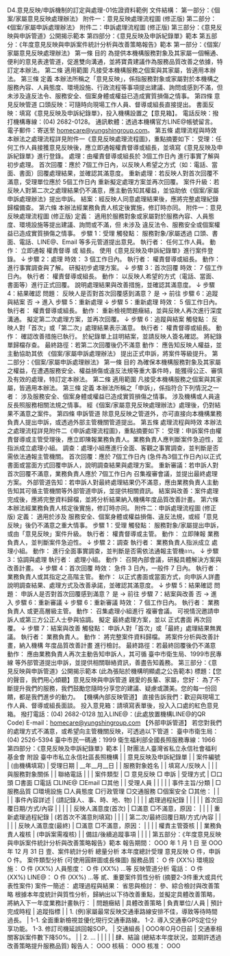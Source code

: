 D4.意見反映/申訴機制的訂定與處理-01佐證資料範例
文件結構：
第一部分：《個案/家屬意見反映處理辦法》
附件一：意見反映處理流程圖 (修正版)
第二部分：《個案/家屬申訴處理辦法》
附件二：申訴處理流程圖 (修正版)
第三部分：《意見反映與申訴管道》公開揭示範本
第四部分：《意見反映及申訴紀錄單》範本
第五部分：《年度意見反映與申訴案件統計分析與改善策略報告》範本
第一部分：《個案/家屬意見反映處理辦法》
第一條 目的
為提供本機構服務對象及其家屬一個暢通、便利的意見表達管道，促進雙向溝通，並將寶貴建議作為服務品質改善之依據，特訂定本辦法。
第二條 適用範圍
凡接受本機構服務之個案與其家屬，皆適用本辦法。
第三條 定義
本辦法所稱之「意見反映」，係指服務對象或家屬對於本機構之服務內容、人員態度、環境設施、行政流程等事項提出建議、詢問或感到不滿，但未涉及違反法令、服務安全、個案身體或權益已造成實質損傷之情事。
第四條 意見反映管道
口頭反映：可隨時向現場工作人員、督導或組長直接提出。
書面反映：填寫《意見反映及申訴紀錄單》，投入機構設置之【意見箱】。
電話反映：撥打機構專線：(04) 2682-0128。
通訊軟體：透過本機構官方LINE@帳號留言。
電子郵件：寄送至 homecare@yungshingroup.com。
第五條 處理流程與時效
本辦法之處理流程詳見附件一《意見反映處理流程圖》，重點摘要如下：
受理：任何工作人員接獲意見反映後，應立即通報權責督導或組長，並填寫《意見反映及申訴紀錄單》進行登錄。
處理：由權責督導或組長於 3個工作日內 進行事實了解與初步處理。
首次回覆：應於 7個工作日內，以反映人希望之方式（如：電話、當面、書面）回覆處理結果，並確認其滿意度。
重新處理：若反映人對首次回覆不滿意，受理單位應於 5個工作日內 重新擬定處理方案並再次回覆。
案件升級：若反映人對第二次之處理結果仍不滿意，應主動告知其權益，並協助依《個案/家屬申訴處理辦法》提出申訴。
結案：經反映人同意處理結果後，應將完整處理紀錄歸檔備查。
第六條 本辦法經業務負責人核定後實施，修訂時亦同。
附件一：意見反映處理流程圖 (修正版)
定義： 適用於服務對象或家屬對於服務內容、人員態度、環境設施等提出建議、詢問或不滿，但 未涉及 違反法令、服務安全或個案權益已造成實質損傷之情事。
步驟 1：受理
觸發點： 服務對象/家屬透過 口頭、書面、電話、LINE@、Email 等多元管道提出意見。
執行者： 任何工作人員。
動作：
立即通報 權責督導 或 組長。
使用《意見反映及申訴紀錄單》進行案件登錄。
↓
步驟 2：處理
時效： 3 個工作日內。
執行者： 權責督導或組長。
動作：
進行事實調查與了解。
研擬初步處理方案。
↓
步驟 3：首次回覆
時效： 7 個工作日內。
執行者： 權責督導或組長。
動作：
以反映人希望的方式（電話、當面、書面等）進行正式回覆。
說明處理結果與改善措施，並確認其滿意度。
↓
步驟 4：結果確認
問題： 反映人是否對首次回覆感到滿意？
是 → 前往 步驟 6：追蹤與結案
否 → 進入 步驟 5：重新處理
↓
步驟 5：重新處理
時效： 5 個工作日內。
執行者： 權責督導或組長。
動作：
重新檢視問題癥結，並與反映人再次進行深度溝通。
擬定第二次處理方案，並再次回覆。
↓
步驟 6：追蹤與結案
觸發點： 反映人對「首次」或「第二次」處理結果表示滿意。
執行者： 權責督導或組長。
動作：
確認改善措施已執行。
於紀錄單上註明結案，並請反映人簽名確認。
將紀錄單歸檔存查。
最終路徑：若第二次回覆後仍不滿意
動作： 應告知反映人權益，並主動協助其依 《個案/家屬申訴處理辦法》 提出正式申訴，將案件等級提升。
第二部分：《個案/家屬申訴處理辦法》
第一條 目的
為確保本機構服務對象及其家屬之權益，在遭遇服務安全、權益損傷或違反法規等重大事件時，能獲得公正、審慎及有效的處理，特訂定本辦法。
第二條 適用範圍
凡接受本機構服務之個案與其家屬，皆適用本辦法。
第三條 定義
本辦法所稱之「申訴」，係指符合下列情況之一者：
涉及服務安全、個案身體或權益已造成實質損傷之情事。
涉及機構或人員違反長照服務相關法規之情事。
經《個案/家屬意見反映處理辦法》處理後，仍對結果不滿意之案件。
第四條 申訴管道
除意見反映之管道外，亦可直接向本機構業務負責人提出申訴，或透過外部主管機關管道提出。
第五條 處理流程與時效
本辦法之處理流程詳見附件二《申訴處理流程圖》，重點摘要如下：
受理：申訴案件由權責督導或主管受理後，應立即陳報業務負責人。業務負責人應判斷案件急迫性，並指派成立處理小組。
調查：處理小組應進行全面、客觀之事實調查，並判斷是否需依法通報主管機關。
首次回覆：應於 7個工作日內 (急件為3個工作日內)以正式書面或當面方式回覆申訴人，說明調查結果與處理方案。
重新審議：若申訴人對首次回覆不滿意，業務負責人應於 7個工作日內 召集複審會議，並提出最終處理方案。
外部管道告知：若申訴人對最終處理結果仍不滿意，應由業務負責人主動告知其可循主管機關等外部管道申訴，並提供相關資訊。
結案與改善：案件處理完成後，應將完整資料歸檔，並將分析結果納入機構年度品質改善計畫。
第六條 本辦法經業務負責人核定後實施，修訂時亦同。
附件二：申訴處理流程圖 (修正版)
定義： 適用於涉及 服務安全、個案身體或權益損傷、違反法規，或經「意見反映」後仍不滿意之重大情事。
步驟 1：受理
觸發點： 服務對象/家屬提出申訴，或由「意見反映」案件升級。
執行者： 權責督導或主管。
動作： 立即陳報 業務負責人，並判斷案件急迫性。
↓
步驟 2：調查
執行者： 業務負責人指派成立 處理小組。
動作： 進行全面事實調查，並判斷是否需依法通報主管機การ。
↓
步驟 3：協調與處理
執行者： 處理小組。
動作： 召開內部會議，研擬具體解決方案與改善計畫。
↓
步驟 4：首次回覆
時效： 急件 3 日內，一般件 7 日內。
執行者： 業務負責人或其指定之高階主管。
動作： 以正式書面或當面方式，向申訴人詳盡說明調查結果、處理方式及改善承諾，並確認其滿意度。
↓
步驟 5：結果確認
問題： 申訴人是否對首次回覆感到滿意？
是 → 前往 步驟 7：結案與改善
否 → 進入 步驟 6：重新審議
↓
步驟 6：重新審議
時效： 7 個工作日內。
執行者： 業務負責人 或更高層級主管。
動作：
召集處理小組進行 複審會議。
可視情況邀請申訴人或第三方公正人士參與協調。
擬定 最終處理方案，並以 正式書面 再次回覆。
↓
步驟 7：結案與改善
觸發點： 申訴人對「首次」或「最終」處理結果無異議。
執行者： 業務負責人。
動作：
將完整案件資料歸檔。
將案件分析與改善計畫，納入機構 年度品質改善計畫 進行檢討。
最終路徑：若最終回覆後仍不滿意
動作： 應由業務負責人再次主動告知申訴人，其可循 臺中市衛生局、1999市民專線 等外部管道提出申訴，並提供相關聯絡資訊，善盡告知義務。
第三部分：《意見反映與申訴管道》公開揭示範本
(此為張貼於機構明顯處之公告範本)
標題：【您的聲音，我們用心傾聽】意見反映與申訴管道
親愛的長輩、家屬，您好：
為了不斷提升我們的服務，我們鼓勵您隨時分享您的建議、疑慮或讚美。您的每一份回饋，都是我們進步的動力。
【機構內部反映管道】
直接告訴我們：歡迎與現場工作人員、督導或組長面談。
投入意見箱：請填寫表單後，投入入口處的紅色意見箱。
撥打電話：(04) 2682-0128
加入LINE@：(此處放置機構LINE@的QR Code)
E-mail：homecare@yungshingroup.com
【外部申訴管道】
若您對我們的處理方式不滿意，或希望向主管機關反映，可透過以下管道：
臺中市衛生局：(04) 2526-5394
臺中市民一碼通：1999
衛生福利部全國長照服務專線：1966
第四部分：《意見反映及申訴紀錄單》範本
|
| 財團法人臺灣省私立永信社會福利基金會 附設 臺中市私立永信社區長照機構 |
| 意見反映及申訴紀錄單 |
| 案件編號 | (由機構填寫) | 受理日期 | __年__月__日 |
| 服務對象姓名 | | 填寫人/反映人 | |
| 與服務對象關係 | | 聯絡電話 | |
| 案件類型 | □ 意見反映 □ 申訴 | 受理方式 | □口頭 □書面 □電話 □LINE@ □Email □其他 |
| 受理人員 | | | |
| 事件主旨/分類 | □服務品質 □環境設施 □人員態度 □行政管理 □交通服務 □個案安全 □其他： | | |
| 事件內容詳述 | (請記錄人、事、時、地、物) | | |
| 處理過程紀錄 | | | |
| 首次回覆日期/方式/內容 | | | |
| 反映人滿意度(首次) | □滿意 □不滿意，原因： | | |
| 重新處理過程紀錄 | (若首次不滿意則填寫) | | |
| 第二次/最終回覆日期/方式/內容 | | | |
| 反映人滿意度(最終) | □滿意 □不滿意，原因： | | |
| 權責主管簽核 | | 業務負責人複核 | (申訴案需複核) |
| 備註/後續追蹤事項 | | | |
第五部分：《年度意見反映與申訴案件統計分析與改善策略報告》範本
報告期間： OOO 年 1 月 1 日 至 OOO 年 12 月 31 日
壹、案件統計分析
總量分析
本年度總計受理 意見反映 O 件，申訴 O 件。
案件類型分析 (可使用圓餅圖或長條圖)
服務品質： O 件 (XX%)
環境設施： O 件 (XX%)
人員態度： O 件 (XX%)
...等
反映管道分析
電話： O 件 (XX%)
LINE@： O 件 (XX%)
...等
貳、重要案件質性分析 (摘要2-3件重大或具代表性案件)
案件一簡述：
處理過程與結果：
省思與檢討：
參、綜合檢討與改善策略
根據本年度統計與質性分析，歸納出以下待改善重點，並擬定具體改善策略，將納入下一年度業務計畫執行：
| 問題癥結 | 具體改善策略 | 負責單位/人員 | 預計完成時程 | 追蹤指標 |
| 1. (例)家屬最常反映交通車路線安排不佳，導致等待時間過長。 | 1-1. 全面重新檢視並優化現行交通車路線。 1-2. 導入交通車GPS定位分享功能。 1-3. 修訂司機延誤回報SOP。 | 交通組長 | OOO年O月O日前 | 交通車相關客訴案件數下降50%。 |
| 2. ... | | | | |
肆、結論
(總結本年度狀況，並期許透過改善策略提升服務品質)
報告人： OOO 核稿： OOO 核准： OOO